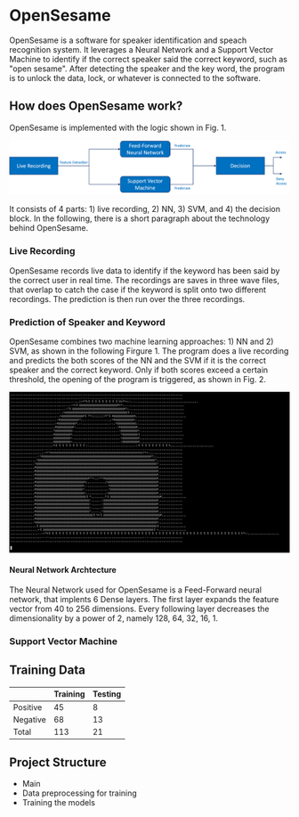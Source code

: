 # OpenSesame
OpenSesame is a software for speaker identification and speach recognition system. It leverages a Neural Network and a Support Vector Machine to identify if the correct speaker said the correct keyword, such as "open sesame". After detecting the speaker and the key word, the program is to unlock the data, lock, or whatever is connected to the software.

## How does OpenSesame work?
OpenSesame is implemented with the logic shown in Fig. 1. 

![](./images/logic.png "Figure 1: Logic of OpenSesame")

It consists of 4 parts: 1) live recording, 2) NN, 3) SVM, and 4) the decision block. In the following, there is a short paragraph about the technology behind OpenSesame.

### Live Recording
OpenSesame records live data to identify if the keyword has been said by the correct user in real time. The recordings are saves in three wave files, that overlap to catch the case if the keyword is split onto two different recordings. The prediction is then run over the three recordings.

### Prediction of Speaker and Keyword
OpenSesame combines two machine learning approaches: 1) NN and 2) SVM, as shown in the following Firgure 1. The program does a live recording and predicts the both scores of the NN and the SVM if it is the correct speaker and the correct keyword. Only if both scores exceed a certain threshold, the opening of the program is triggered, as shown in Fig. 2.

![](./images/OpenSesame.gif "Figure 2: Unlock Screen")

#### Neural Network Archtecture
The Neural Network used for OpenSesame is a Feed-Forward neural network, that implents 6 Dense layers. The first layer expands the feature vector from 40 to 256 dimensions. Every following layer decreases the dimensionality by a power of 2, namely 128, 64, 32, 16, 1.

### Support Vector Machine


## Training Data




|   | Training | Testing |
| ------------- | ------------- | ------------- |
| Positive  | 45  | 8 |
| Negative  | 68  | 13 |
| Total  | 113  | 21 |

## Project Structure
- Main
- Data preprocessing for training
- Training the models




